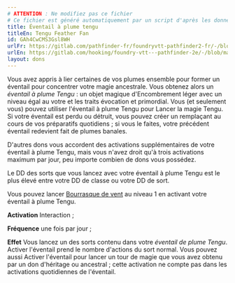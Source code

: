 ```yaml
---
# ATTENTION : Ne modifiez pas ce fichier
# Ce fichier est généré automatiquement par un script d'après les données du module Foundry VTT officiel et de sa traduction
title: Éventail à plume tengu
titleEn: Tengu Feather Fan
id: GAh4CwCMS3Gsl8WH
urlFr: https://gitlab.com/pathfinder-fr/foundryvtt-pathfinder2-fr/-/blob/master/data/feats/GAh4CwCMS3Gsl8WH.htm
urlEn: https://gitlab.com/hooking/foundry-vtt---pathfinder-2e/-/blob/master/packs/data/feats.db/tengu-feather-fan.json
layout: dons
---
```

Vous avez appris à lier certaines de vos plumes ensemble pour former un éventail pour concentrer votre magie ancestrale. Vous obtenez alors un *éventail à plume Tengu* : un objet magique d'Encombrement léger avec un niveau égal au votre et les traits évocation et primordial. Vous (et seulement vous) pouvez utiliser l'éventail à plume Tengu pour Lancer la magie Tengu. Si votre éventail est perdu ou détruit, vous pouvez créer un remplaçant au cours de vos préparatifs quotidiens ; si vous le faites, votre précédent éventail redevient fait de plumes banales.

D'autres dons vous accordent des activations supplémentaires de votre éventail à plume Tengu, mais vous n'avez droit qu'à trois activations maximum par jour, peu importe combien de dons vous possédez.

Le DD des sorts que vous lancez avec votre éventail à plume Tengu est le plus élevé entre votre DD de classe ou votre DD de sort.

Vous pouvez lancer [Bourrasque de vent](../sorts/bourrasque.html) au niveau 1 en activant votre éventail à plume Tengu.

**Activation** Interaction ;

**Fréquence** une fois par jour ;

**Effet** Vous lancez un des sorts contenu dans votre *éventail de plume Tengu*. Activer l'éventail prend le nombre d'actions du sort normal. Vous pouvez aussi Activer l'éventail pour lancer un tour de magie  que vous avez obtenu par un don d'héritage ou ancestral ; cette activation ne compte pas dans les activations quotidiennes de l'éventail.
